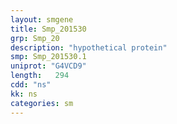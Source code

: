 ```yaml
---
layout: smgene
title: Smp_201530
grp: Smp_20
description: "hypothetical protein"
smp: Smp_201530.1
uniprot: "G4VCD9"
length:   294
cdd: "ns"
kk: ns
categories: sm
---
```

